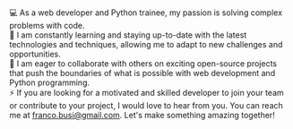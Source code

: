 💻 As a web developer and Python trainee, my passion is solving complex problems with code.
<br>
🚀 I am constantly learning and staying up-to-date with the latest technologies and techniques, allowing me to adapt to new challenges and opportunities.
<br>
🤝 I am eager to collaborate with others on exciting open-source projects that push the boundaries
   of what is possible with web development and Python programming.
<br>
⚡️ If you are looking for a motivated and skilled developer to join your team or contribute to your project,
   I would love to hear from you. You can reach me at franco.busi@gmail.com. Let's make something amazing together!
